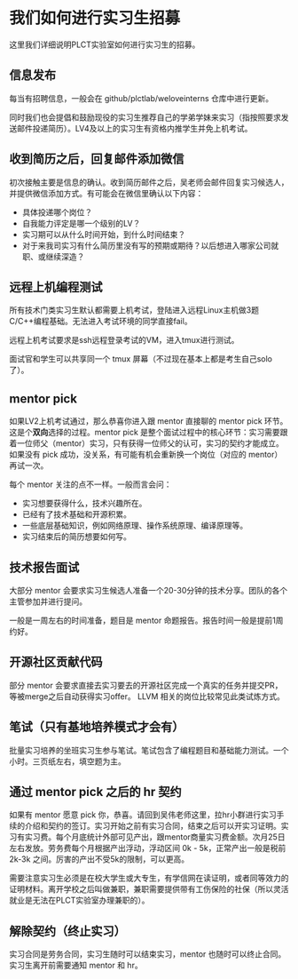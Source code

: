 # 我们如何进行实习生招募

这里我们详细说明PLCT实验室如何进行实习生的招募。

## 信息发布

每当有招聘信息，一般会在 github/plctlab/weloveinterns 仓库中进行更新。

同时我们也会提倡和鼓励现役的实习生推荐自己的学弟学妹来实习（指按照要求发送邮件投递简历）。LV4及以上的实习生有资格内推学生并免上机考试。

## 收到简历之后，回复邮件添加微信

初次接触主要是信息的确认。收到简历邮件之后，吴老师会邮件回复实习候选人，并提供微信添加方式。有可能会在微信里确认以下内容：

- 具体投递哪个岗位？
- 自我能力评定是哪一个级别的LV？
- 实习期可以从什么时间开始，到什么时间结束？
- 对于来我司实习有什么简历里没有写的预期或期待？以后想进入哪家公司就职、或继续深造？

## 远程上机编程测试

所有技术门类实习生默认都需要上机考试，登陆进入远程Linux主机做3题C/C++编程基础。无法进入考试环境的同学直接fail。

远程上机考试要求是ssh远程登录考试的VM，进入tmux进行测试。

面试官和学生可以共享同一个 tmux 屏幕（不过现在基本上都是考生自己solo了）。

## mentor pick

如果LV2上机考试通过，那么恭喜你进入跟 mentor 直接聊的 mentor pick 环节。这是个**双向**选择的过程。mentor pick 是整个面试过程中的核心环节：实习需要跟着一位师父（mentor）实习，只有获得一位师父的认可，实习的契约才能成立。如果没有 pick 成功，没关系，有可能有机会重新换一个岗位（对应的 mentor）再试一次。

每个 mentor 关注的点不一样。一般而言会问：

- 实习想要获得什么，技术兴趣所在。
- 已经有了技术基础和开源积累。
- 一些底层基础知识，例如网络原理、操作系统原理、编译原理等。
- 实习结束后的简历想要如何写。

## 技术报告面试

大部分 mentor 会要求实习生候选人准备一个20-30分钟的技术分享。团队的各个主管参加并进行提问。

一般是一周左右的时间准备，题目是 mentor 命题报告。报告时间一般是提前1周约好。

## 开源社区贡献代码

部分 mentor 会要求直接去实习要去的开源社区完成一个真实的任务并提交PR，等被merge之后自动获得实习offer。 LLVM 相关的岗位比较常见此类试炼方式。

## 笔试（只有基地培养模式才会有）

批量实习培养的坐班实习生参与笔试。笔试包含了编程题目和基础能力测试。一个小时。三页纸左右，填空题为主。

## 通过 mentor pick 之后的 hr 契约

如果有 mentor 愿意 pick 你，恭喜。请回到吴伟老师这里，拉hr小群进行实习手续的介绍和契约的签订。实习开始之前有实习合同，结束之后可以开实习证明。实习有实习费。每个月底统计外部可见产出，跟mentor商量实习费金额。次月25日左右发放。劳务费每个月根据产出浮动，浮动区间 0k - 5k，正常产出一般是税前 2k-3k 之间。厉害的产出不受5k的限制，可以更高。

需要注意实习生必须是在校大学生或大专生，有学信网在读证明，或者同等效力的证明材料。离开学校之后叫做兼职，兼职需要提供带有工伤保险的社保（所以灵活就业是无法在PLCT实验室办理兼职的）。

## 解除契约（终止实习）

实习合同是劳务合同，实习生随时可以结束实习，mentor 也随时可以终止合同。实习生离开前需要通知 mentor 和 hr。
